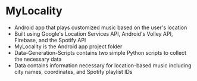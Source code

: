 # MyLocality
- Android app that plays customized music based on the user's location
- Built using Google's Location Services API, Android's Volley API, Firebase, and the Spotify API
- MyLocality is the Android app project folder
- Data-Generation-Scripts contains two simple Python scripts to collect the necessary data
- Data contains information necessary for location-based music including city names, coordinates, and Spotify playlist IDs
